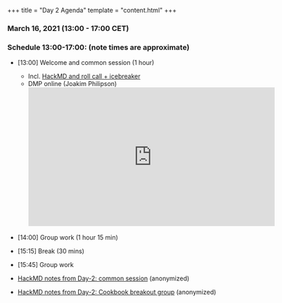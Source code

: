 +++
title = "Day 2 Agenda"
template = "content.html"
+++


### March 16, 2021 (13:00 - 17:00 CET)


### Schedule 13:00-17:00: (note times are approximate)

- [13:00] Welcome and common session (1 hour)
    -  Incl. [HackMD and roll call + icebreaker](https://hackmd.io/YzxHctGbSDmLdmaR01yQAQ?edit)
    - DMP online (Joakim Philipson) <iframe width="560" height="315" src="https://www.youtube.com/embed/3GsvzOdLLWM" frameborder="0" allow="accelerometer; autoplay; clipboard-write; encrypted-media; gyroscope; picture-in-picture" allowfullscreen></iframe>
- [14:00] Group work (1 hour 15 min)
- [15:15] Break (30 mins)
- [15:45] Group work
 
- [HackMD notes from Day-2: common session](@/notes/hackmd-day2-common.md) (anonymized)
- [HackMD notes from Day-2: Cookbook breakout group](@/notes/hackmd-cookbook-working-group-notes.md) (anonymized)


